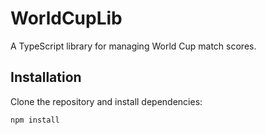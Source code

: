 # WorldCupLib

A TypeScript library for managing World Cup match scores.

## Installation

Clone the repository and install dependencies:

```bash
npm install
```

